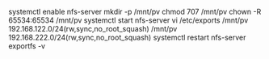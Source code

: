 systemctl enable nfs-server
mkdir -p /mnt/pv
chmod 707 /mnt/pv
chown -R 65534:65534 /mnt/pv 
systemctl start nfs-server
vi /etc/exports
/mnt/pv 192.168.122.0/24(rw,sync,no_root_squash)
/mnt/pv 192.168.222.0/24(rw,sync,no_root_squash)
systemctl restart nfs-server
exportfs -v

